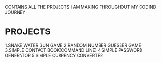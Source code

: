 
CONTAINS ALL THE PROJECTS I AM MAKING THROUGHOUT MY CODIND JOURNEY
# PROJECTS
1.SNAKE WATER GUN GAME 
2.RANDOM NUMBER GUESSER GAME
3.SIMPLE CONTACT BOOK(COMMAND LINE)
4.SIMPLE PASSWORD GENERATOR
5.SIMPLE CURRENCY CONVERTER

